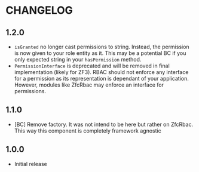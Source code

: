 # CHANGELOG

## 1.2.0

* `isGranted` no longer cast permissions to string. Instead, the permission is now given to your role entity as it. This
may be a potential BC if you only expected string in your `hasPermission` method.
* `PermissionInterface` is deprecated and will be removed in final implementation (likely for ZF3). RBAC should not
enforce any interface for a permission as its representation is dependant of your application. However, modules
like ZfcRbac may enforce an interface for permissions.

## 1.1.0

* [BC] Remove factory. It was not intend to be here but rather on ZfcRbac. This way this component is completely
framework agnostic

## 1.0.0

* Initial release
